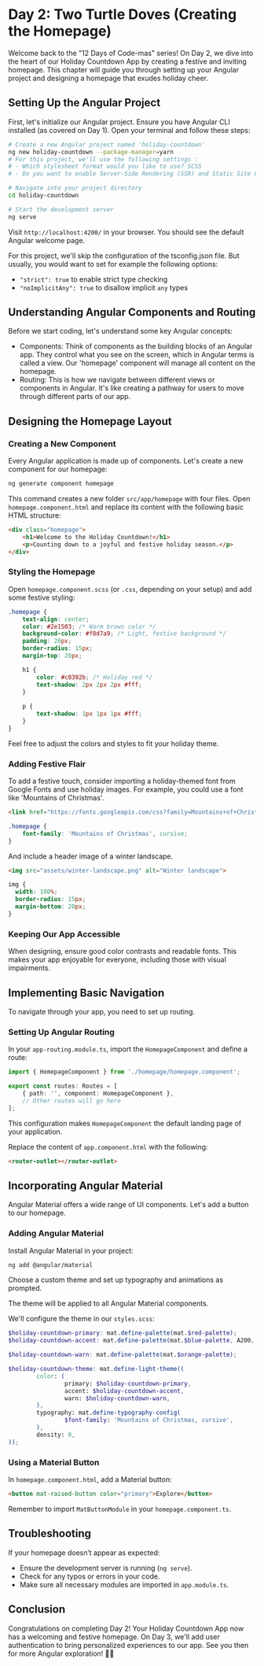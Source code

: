# Day 2: Two Turtle Doves (Creating the Homepage)

Welcome back to the "12 Days of Code-mas" series! On Day 2, we dive into the heart of our Holiday Countdown App by creating a festive and inviting homepage. This chapter will guide you through setting up your Angular project and designing a homepage that exudes holiday cheer.

## Setting Up the Angular Project

First, let's initialize our Angular project. Ensure you have Angular CLI installed (as covered on Day 1). Open your terminal and follow these steps:

```bash
# Create a new Angular project named 'holiday-countdown'
ng new holiday-countdown --package-manager=yarn
# For this project, we'll use the following settings :
# - Which stylesheet format would you like to use? SCSS
# - Do you want to enable Server-Side Rendering (SSR) and Static Site Generation (SSG/Prerendering)? No

# Navigate into your project directory
cd holiday-countdown

# Start the development server
ng serve
```

Visit `http://localhost:4200/` in your browser. You should see the default Angular welcome page.

For this project, we'll skip the configuration of the tsconfig.json file.
But usually, you would want to set for example the following options:
- `"strict": true` to enable strict type checking
- `"noImplicitAny": true` to disallow implicit `any` types

## Understanding Angular Components and Routing

Before we start coding, let's understand some key Angular concepts:

- Components: Think of components as the building blocks of an Angular app. They control what you see on the screen, which in Angular terms is called a view. Our 'homepage' component will manage all content on the homepage.
- Routing: This is how we navigate between different views or components in Angular. It's like creating a pathway for users to move through different parts of our app.

## Designing the Homepage Layout

### Creating a New Component

Every Angular application is made up of components. Let's create a new component for our homepage:

```bash
ng generate component homepage
```

This command creates a new folder `src/app/homepage` with four files. Open `homepage.component.html` and replace its content with the following basic HTML structure:

```html
<div class="homepage">
    <h1>Welcome to the Holiday Countdown!</h1>
    <p>Counting down to a joyful and festive holiday season.</p>
</div>
```

### Styling the Homepage

Open `homepage.component.scss` (or `.css`, depending on your setup) and add some festive styling:

```scss
.homepage {
    text-align: center;
    color: #2e1503; /* Warm brown color */
    background-color: #f8d7a9; /* Light, festive background */
    padding: 20px;
    border-radius: 15px;
    margin-top: 20px;

    h1 {
        color: #c0392b; /* Holiday red */
        text-shadow: 2px 2px 2px #fff;
    }
    
    p {
        text-shadow: 1px 1px 1px #fff;
    }
}
```

Feel free to adjust the colors and styles to fit your holiday theme.

### Adding Festive Flair

To add a festive touch, consider importing a holiday-themed font from Google Fonts and use holiday images. 
For example, you could use a font like 'Mountains of Christmas'.

```html
<link href="https://fonts.googleapis.com/css?family=Mountains+of+Christmas&display=swap" rel="stylesheet">
```

```scss
.homepage {
    font-family: 'Mountains of Christmas', cursive;
}
```

And include a header image of a winter landscape.

```html
<img src="assets/winter-landscape.png" alt="Winter landscape">
```

```scss
img {
  width: 100%;
  border-radius: 15px;
  margin-bottom: 20px;
}

```

### Keeping Our App Accessible

When designing, ensure good color contrasts and readable fonts. This makes your app enjoyable for everyone, including those with visual impairments.

## Implementing Basic Navigation

To navigate through your app, you need to set up routing.

### Setting Up Angular Routing

In your `app-routing.module.ts`, import the `HomepageComponent` and define a route:

```typescript
import { HomepageComponent } from './homepage/homepage.component';

export const routes: Routes = [
    { path: '', component: HomepageComponent },
    // Other routes will go here
];
```

This configuration makes `HomepageComponent` the default landing page of your application.

Replace the content of `app.component.html` with the following:

```html
<router-outlet></router-outlet>
```

## Incorporating Angular Material

Angular Material offers a wide range of UI components. Let's add a button to our homepage.

### Adding Angular Material

Install Angular Material in your project:

```bash
ng add @angular/material
```

Choose a custom theme and set up typography and animations as prompted.

The theme will be applied to all Angular Material components.

We'll configure the theme in our `styles.scss`:

```scss
$holiday-countdown-primary: mat.define-palette(mat.$red-palette);
$holiday-countdown-accent: mat.define-palette(mat.$blue-palette, A200, A100, A400);

$holiday-countdown-warn: mat.define-palette(mat.$orange-palette);

$holiday-countdown-theme: mat.define-light-theme((
        color: (
                primary: $holiday-countdown-primary,
                accent: $holiday-countdown-accent,
                warn: $holiday-countdown-warn,
        ),
        typography: mat.define-typography-config(
                $font-family: 'Mountains of Christmas, cursive',
        ),
        density: 0,
));
```

### Using a Material Button

In `homepage.component.html`, add a Material button:

```html
<button mat-raised-button color="primary">Explore</button>
```

Remember to import `MatButtonModule` in your `homepage.component.ts`.


## Troubleshooting

If your homepage doesn’t appear as expected:
- Ensure the development server is running (`ng serve`).
- Check for any typos or errors in your code.
- Make sure all necessary modules are imported in `app.module.ts`.

## Conclusion

Congratulations on completing Day 2! Your Holiday Countdown App now has a welcoming and festive homepage. On Day 3, we'll add user authentication to bring personalized experiences to our app. See you then for more Angular exploration! 🌟🎄